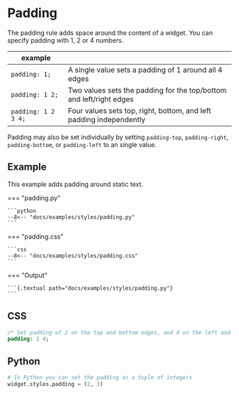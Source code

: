 # Padding

The padding rule adds space around the content of a widget. You can specify padding with 1, 2 or 4 numbers.

| example             |                                                                     |
| ------------------- | ------------------------------------------------------------------- |
| `padding: 1;`       | A single value sets a padding of 1 around all 4 edges               |
| `padding: 1 2;`     | Two values sets the padding for the top/bottom and left/right edges |
| `padding: 1 2 3 4;` | Four values sets top, right, bottom, and left padding independently |

Padding may also be set individually by setting `padding-top`, `padding-right`, `padding-bottom`, or `padding-left` to an single value.

## Example

This example adds padding around static text.

=== "padding.py"

    ```python
    --8<-- "docs/examples/styles/padding.py"
    ```

=== "padding.css"

    ```css
    --8<-- "docs/examples/styles/padding.css"
    ```

=== "Output"

    ```{.textual path="docs/examples/styles/padding.py"}
    ```

## CSS

```sass
/* Set padding of 2 on the top and bottom edges, and 4 on the left and right */
padding: 2 4;
```

## Python

```python
# In Python you can set the padding as a tuple of integers
widget.styles.padding = (2, 3)
```
